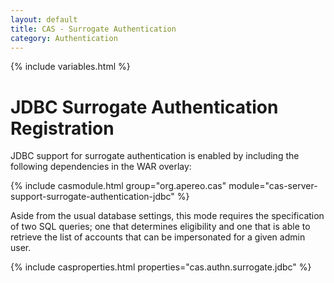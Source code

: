 ```yaml
---
layout: default
title: CAS - Surrogate Authentication
category: Authentication
---
```

{% include variables.html %}


# JDBC Surrogate Authentication Registration

JDBC support for surrogate authentication is enabled by including the following dependencies in the WAR overlay:

{% include casmodule.html group="org.apereo.cas" module="cas-server-support-surrogate-authentication-jdbc" %}

Aside from the usual database settings, this mode requires the specification of 
two SQL queries; one that determines eligibility and one that is able to retrieve
the list of accounts that can be impersonated for a given admin user. 

{% include casproperties.html properties="cas.authn.surrogate.jdbc" %}
